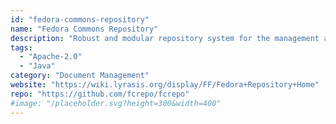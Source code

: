 ```yaml
---
id: "fedora-commons-repository"
name: "Fedora Commons Repository"
description: "Robust and modular repository system for the management and dissemination of digital content especially suited for digital libraries and archives, both for access and preservation."
tags:
  - "Apache-2.0"
  - "Java"
category: "Document Management"
website: "https://wiki.lyrasis.org/display/FF/Fedora+Repository+Home"
repo: "https://github.com/fcrepo/fcrepo"
#image: "/placeholder.svg?height=300&width=400"
---
```



